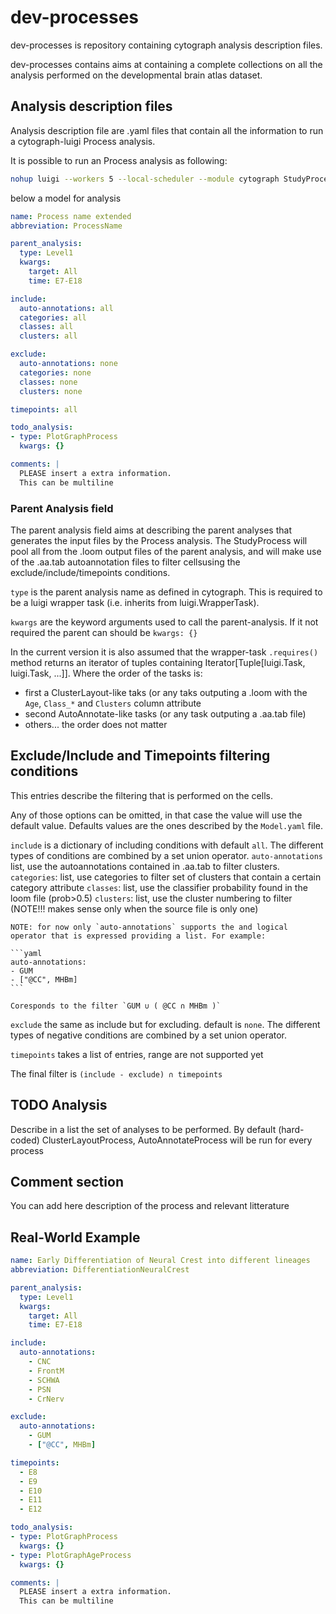 # dev-processes

dev-processes is repository containing cytograph analysis description files.

dev-processes contains aims at containing a complete collections on all the analysis performed on the developmental brain atlas dataset.


## Analysis description files

Analysis description file are .yaml files that contain all the information to run a cytograph-luigi Process analysis.
 
It is possible to run an Process analysis as following:

```bash
nohup luigi --workers 5 --local-scheduler --module cytograph StudyProcess --processname DifferentiationNeuralCrest > nohup.out &
```

below a model for analysis

```yaml
name: Process name extended
abbreviation: ProcessName

parent_analysis:
  type: Level1
  kwargs:
    target: All
    time: E7-E18

include:
  auto-annotations: all
  categories: all
  classes: all
  clusters: all

exclude:
  auto-annotations: none
  categories: none
  classes: none
  clusters: none

timepoints: all

todo_analysis:
- type: PlotGraphProcess
  kwargs: {}

comments: |
  PLEASE insert a extra information.
  This can be multiline
```

### Parent Analysis field

The parent analysis field aims at describing the parent analyses that generates the input files by the Process analysis. The StudyProcess will pool all from the .loom output files of the parent analysis, and will make use of the .aa.tab autoannotation files to filter cellsusing the exclude/include/timepoints conditions.

`type` is the parent analysis name as defined in cytograph. This is required to be a luigi wrapper task (i.e. inherits from luigi.WrapperTask).

`kwargs` are the keyword arguments used to call the parent-analysis. If it not required the parent can should be `kwargs: {}`

In the current version it is also assumed that the wrapper-task `.requires()` method returns an iterator of tuples containing Iterator[Tuple[luigi.Task, luigi.Task, ...]]. Where the order of the tasks is:
-  first a ClusterLayout-like taks (or any taks outputing a .loom with the `Age`, `Class_*` and `Clusters` column attribute
-  second  AutoAnnotate-like tasks (or any task outputing a .aa.tab file)
-  others... the order does not matter

## Exclude/Include and Timepoints filtering conditions

This entries describe the filtering that is performed on the cells.

Any of those options can be omitted, in that case the value will use the default value. Defaults values are the ones described by the `Model.yaml` file.

`include` is a dictionary of including conditions with default `all`. The different types of conditions are combined by a set union operator.
    `auto-annotations` list, use the autoannotations contained in .aa.tab to filter clusters. 
    `categories`: list, use categories to filter set of clusters that contain a certain category attribute
    `classes`: list,  use the classifier probability found in the loom file (prob>0.5)
    `clusters`: list,  use the cluster numbering to filter (NOTE!!! makes sense only when the source file is only one)
    
    NOTE: for now only `auto-annotations` supports the and logical operator that is expressed providing a list. For example:

    ```yaml
    auto-annotations:
    - GUM
    - ["@CC", MHBm]
    ```

    Coresponds to the filter `GUM ∪ ( @CC ∩ MHBm )`

`exclude` the same as include but for excluding. default is `none`. The different types of negative conditions are combined by a set union operator.

`timepoints` takes a list of entries, range are not supported yet

The final filter is `(include - exclude) ∩ timepoints`

## TODO Analysis

Describe in a list the set of analyses to be performed.
By default (hard-coded) ClusterLayoutProcess, AutoAnnotateProcess will be run for every process

## Comment section

You can add here description of the process and relevant litterature

## Real-World Example

```yaml
name: Early Differentiation of Neural Crest into different lineages
abbreviation: DifferentiationNeuralCrest

parent_analysis:
  type: Level1
  kwargs:
    target: All
    time: E7-E18

include:
  auto-annotations:
    - CNC
    - FrontM
    - SCHWA
    - PSN
    - CrNerv

exclude:
  auto-annotations:
    - GUM
    - ["@CC", MHBm]

timepoints:
  - E8
  - E9
  - E10
  - E11
  - E12

todo_analysis:
- type: PlotGraphProcess
  kwargs: {}
- type: PlotGraphAgeProcess
  kwargs: {}

comments: |
  PLEASE insert a extra information.
  This can be multiline

```